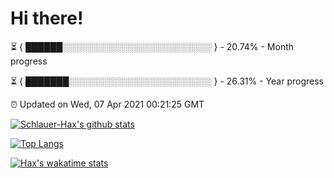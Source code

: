 # Hi there!

⏳ { ██████░░░░░░░░░░░░░░░░░░░░░░░░ } - 20.74% - Month progress

⏳ { ███████░░░░░░░░░░░░░░░░░░░░░░░ } - 26.31% - Year progress

⏰ Updated on Wed, 07 Apr 2021 00:21:25 GMT


[![Schlauer-Hax's github stats](https://github-readme-stats.vercel.app/api?username=Schlauer-Hax&show_icons=true&theme=dark&count_private=true)](https://github.com/Schlauer-Hax)


[![Top Langs](https://github-readme-stats.vercel.app/api/top-langs/?username=Schlauer-Hax&layout=compact&theme=dark)](https://github.com/Schlauer-Hax?tab=repositories)


[![Hax's wakatime stats](https://github-readme-stats.vercel.app/api/wakatime?username=Hax&theme=dark)](https://wakatime.com/@Hax)

